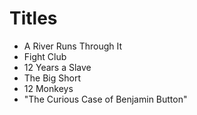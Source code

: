 # Titles

* A River Runs Through It
* Fight Club
* 12 Years a Slave
* The Big Short
* 12 Monkeys
* "The Curious Case of Benjamin Button"

